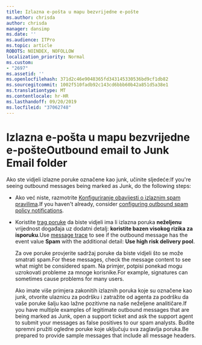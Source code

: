 ```yaml
---
title: Izlazna e-pošta u mapu bezvrijedne e-pošte
ms.author: chrisda
author: chrisda
manager: dansimp
ms.date: ''
ms.audience: ITPro
ms.topic: article
ROBOTS: NOINDEX, NOFOLLOW
localization_priority: Normal
ms.custom:
- "2697"
ms.assetid: ''
ms.openlocfilehash: 371d2c46e9048365fd343145330536bd9cf1db82
ms.sourcegitcommit: 1002f510fadb92c143cd6bbb60b42a851d5a38e1
ms.translationtype: MT
ms.contentlocale: hr-HR
ms.lasthandoff: 09/20/2019
ms.locfileid: "37062748"
---
```

# <a name="outbound-email-to-junk-email-folder"></a><span data-ttu-id="198a4-102">Izlazna e-pošta u mapu bezvrijedne e-pošte</span><span class="sxs-lookup"><span data-stu-id="198a4-102">Outbound email to Junk Email folder</span></span>

<span data-ttu-id="198a4-103">Ako ste vidjeli izlazne poruke označene kao junk, učinite sljedeće:</span><span class="sxs-lookup"><span data-stu-id="198a4-103">If you're seeing outbound messages being marked as Junk, do the following steps:</span></span>

- <span data-ttu-id="198a4-104">Ako već niste, razmotrite [Konfiguriranje obavijesti o izlaznim spam pravilima](https://docs.microsoft.com/office365/securitycompliance/configure-the-outbound-spam-policy).</span><span class="sxs-lookup"><span data-stu-id="198a4-104">If you haven't already, consider [configuring outbound spam policy notifications](https://docs.microsoft.com/office365/securitycompliance/configure-the-outbound-spam-policy).</span></span>

- <span data-ttu-id="198a4-105">Koristite [trag poruke](https://docs.microsoft.com/office365/securitycompliance/message-trace-scc) da biste vidjeli ima li izlazna poruka **neželjenu** vrijednost događaja uz dodatni detalj: **koristite bazen visokog rizika za isporuku**.</span><span class="sxs-lookup"><span data-stu-id="198a4-105">Use [message trace](https://docs.microsoft.com/office365/securitycompliance/message-trace-scc) to see if the outbound message has the event value **Spam** with the additional detail: **Use high risk delivery pool**.</span></span>

  <span data-ttu-id="198a4-106">Za ove poruke provjerite sadržaj poruke da biste vidjeli što se može smatrati spam.</span><span class="sxs-lookup"><span data-stu-id="198a4-106">For these messages, check the message content to see what might be considered spam.</span></span> <span data-ttu-id="198a4-107">Na primjer, potpisi ponekad mogu uzrokovati probleme za mnoge korisnike.</span><span class="sxs-lookup"><span data-stu-id="198a4-107">For example, signatures can sometimes cause problems for many users.</span></span>

  <span data-ttu-id="198a4-108">Ako imate više primjera zakonitih izlaznih poruka koje su označene kao junk, otvorite ulaznicu za podršku i zatražite od agenta za podršku da vaše poruke šalju kao lažne pozitivne na naše neželjene analitičare.</span><span class="sxs-lookup"><span data-stu-id="198a4-108">If you have multiple examples of legitimate outbound messages that are being marked as Junk, open a support ticket and ask the support agent to submit your messages as false positives to our spam analysts.</span></span> <span data-ttu-id="198a4-109">Budite spremni pružiti ogledne poruke koje uključuju sva zaglavlja poruka.</span><span class="sxs-lookup"><span data-stu-id="198a4-109">Be prepared to provide sample messages that include all message headers.</span></span>
